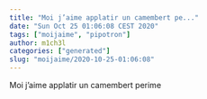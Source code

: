 ```yaml
---
title: "Moi j’aime applatir un camembert pe..."
date: "Sun Oct 25 01:06:08 CEST 2020"
tags: ["moijaime", "pipotron"]
author: m1ch3l
categories: ["generated"]
slug: "moijaime/2020-10-25-01:06:08"
---
```


Moi j’aime applatir un camembert perime
